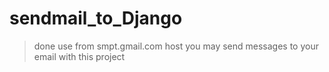 # sendmail_to_Django
> done use from smpt.gmail.com host
> you may send messages to your email with this project
